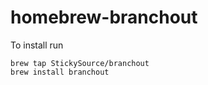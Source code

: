 # homebrew-branchout

To install run

```
brew tap StickySource/branchout
brew install branchout
```
